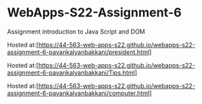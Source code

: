 # WebApps-S22-Assignment-6
Assignment introduction to Java Script and DOM

Hosted at:[https://44-563-web-apps-s22.github.io/webapps-s22-assignment-6-pavankalyanbakkani/president.html]


Hosted at:[https://44-563-web-apps-s22.github.io/webapps-s22-assignment-6-pavankalyanbakkani/Tips.html]


Hosted at:[https://44-563-web-apps-s22.github.io/webapps-s22-assignment-6-pavankalyanbakkani/computer.html]

